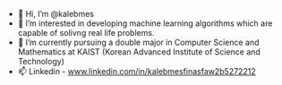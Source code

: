 - 👋 Hi, I’m @kalebmes
- 👀 I’m interested in developing machine learning algorithms which are capable of solivng real life problems.
- 🌱 I’m currently pursuing a double major in Computer Science and Mathematics at KAIST (Korean Advanced Institute of Science and Technology)
- 📫 Linkedin - www.linkedin.com/in/kalebmesfinasfaw2b5272212
<!-- - 💞️ I’m looking to collaborate on ... -->

<!---
kalebmes/kalebmes is a ✨ special ✨ repository because its `README.md` (this file) appears on your GitHub profile.
You can click the Preview link to take a look at your changes.
--->
